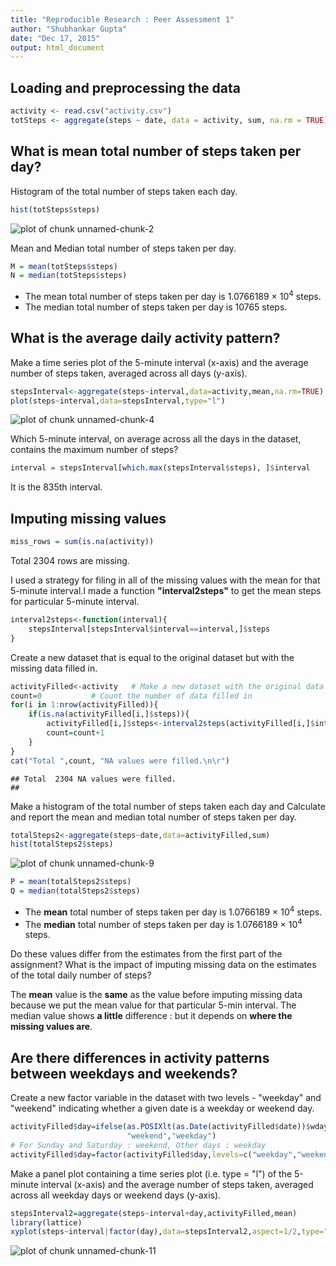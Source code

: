 ```yaml
---
title: "Reproducible Research : Peer Assessment 1"
author: "Shubhankar Gupta"
date: "Dec 17, 2015"
output: html_document
---
```



## Loading and preprocessing the data


```r
activity <- read.csv("activity.csv")
totSteps <- aggregate(steps ~ date, data = activity, sum, na.rm = TRUE)
```


## What is mean total number of steps taken per day?
Histogram of the total number of steps taken each day.

```r
hist(totSteps$steps)
```

![plot of chunk unnamed-chunk-2](figure/unnamed-chunk-2-1.png) 

Mean and Median total number of steps taken per day.

```r
M = mean(totSteps$steps)
N = median(totSteps$steps)
```
 
* The mean total number of steps taken per day is 1.0766189 &times; 10<sup>4</sup> steps.
* The median total number of steps taken per day is 10765 steps.


## What is the average daily activity pattern?

Make a time series plot of the 5-minute interval (x-axis)
and the average number of steps taken, averaged across all days (y-axis).

```r
stepsInterval<-aggregate(steps~interval,data=activity,mean,na.rm=TRUE)
plot(steps~interval,data=stepsInterval,type="l")
```

![plot of chunk unnamed-chunk-4](figure/unnamed-chunk-4-1.png) 

Which 5-minute interval, on average across all the days in the dataset,
contains the maximum number of steps?

```r
interval = stepsInterval[which.max(stepsInterval$steps), ]$interval
```
It is the 835th interval.


## Imputing missing values


```r
miss_rows = sum(is.na(activity))
```
Total 2304 rows are missing.

I used a strategy for filing in all of the missing values with the mean for that 5-minute interval.I made a function **"interval2steps"** to get the mean steps for particular 5-minute interval. 

```r
interval2steps<-function(interval){
    stepsInterval[stepsInterval$interval==interval,]$steps
}
```

Create a new dataset that is equal to the original dataset but with the missing data filled in.


```r
activityFilled<-activity   # Make a new dataset with the original data
count=0           # Count the number of data filled in
for(i in 1:nrow(activityFilled)){
    if(is.na(activityFilled[i,]$steps)){
        activityFilled[i,]$steps<-interval2steps(activityFilled[i,]$interval)
        count=count+1
    }
}
cat("Total ",count, "NA values were filled.\n\r")  
```

```
## Total  2304 NA values were filled.
## 
```

Make a histogram of the total number of steps taken each day and Calculate and report the mean and median total number of steps taken per day. 

```r
totalSteps2<-aggregate(steps~date,data=activityFilled,sum)
hist(totalSteps2$steps)
```

![plot of chunk unnamed-chunk-9](figure/unnamed-chunk-9-1.png) 

```r
P = mean(totalSteps2$steps)
Q = median(totalSteps2$steps)
```
* The **mean** total number of steps taken per day is 
1.0766189 &times; 10<sup>4</sup> steps.
* The **median** total number of steps taken per day is 
1.0766189 &times; 10<sup>4</sup> steps.

Do these values differ from the estimates from the first part of the assignment? What is the impact of imputing missing data on the estimates of the total daily number of steps?

The **mean** value is the **same** as the value before imputing missing data because we put the mean value for that particular 5-min interval. The median value shows **a little** difference : but it depends on **where the missing values are**.


## Are there differences in activity patterns between weekdays and weekends?

Create a new factor variable in the dataset with two levels - "weekday" and "weekend" indicating whether a given date is a weekday or weekend day.

```r
activityFilled$day=ifelse(as.POSIXlt(as.Date(activityFilled$date))$wday%%6==0,
                          "weekend","weekday")
# For Sunday and Saturday : weekend, Other days : weekday 
activityFilled$day=factor(activityFilled$day,levels=c("weekday","weekend"))
```


Make a panel plot containing a time series plot (i.e. type = "l") of the 5-minute interval (x-axis) and the average number of steps taken, averaged across all weekday days or weekend days (y-axis).

```r
stepsInterval2=aggregate(steps~interval+day,activityFilled,mean)
library(lattice)
xyplot(steps~interval|factor(day),data=stepsInterval2,aspect=1/2,type="l")
```

![plot of chunk unnamed-chunk-11](figure/unnamed-chunk-11-1.png) 
